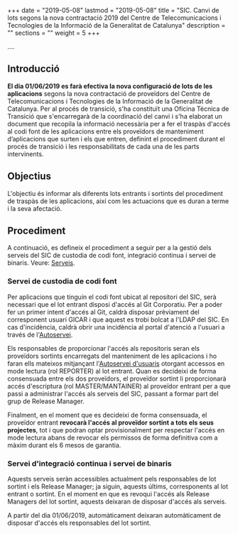 +++
date        = "2019-05-08"
lastmod     = "2019-05-08"
title       = "SIC. Canvi de lots segons la nova contractació 2019 del Centre de Telecomunicacions i Tecnologies de la Informació de la Generalitat de Catalunya"
description = ""
sections    = ""
weight 	    = 5
+++


....

## Introducció

**El dia 01/06/2019 es farà efectiva la nova configuració de lots de les aplicacions** segons la nova contractació de proveïdors del Centre de Telecomunicacions i Tecnologies de la Informació de la Generalitat de Catalunya. Per al procés de transició, s'ha constituït una Oficina Tècnica de Transició que s'encarregarà de la coordinació del canvi i s'ha elaborat un document que recopila la informació necessària per a fer el traspàs d'accés al codi font de les aplicacions entre els proveïdors de manteniment d’aplicacions que surten i els que entren, definint el procediment durant el procés de transició i les responsabilitats de cada una de les parts intervinents.

## Objectius

L'objectiu és informar als diferents lots entrants i sortints del procediment de traspàs de les aplicacions, així com les actuacions que es duran a terme i la seva afectació.

## Procediment

A continuació, es defineix el procediment a seguir per a la gestió dels serveis del SIC de custodia de codi font, integració continua i servei de binaris.
Veure: [Serveis](/sic/serveis/).

### Servei de custodia de codi font
Per aplicacions que tinguin el codi font ubicat al repositori del SIC, serà necessari que el lot entrant disposi d'accés al Git Corporatiu. Per a poder fer un primer intent d'accés al Git, caldrà disposar prèviament del corresponent usuari GICAR i que aquest es trobi bolcat a l'LDAP del SIC. En cas d'incidència, caldrà obrir una incidència al portal d'atenció a l'usuari a través de l'[Autoservei](https://pautic.gencat.cat).

Els responsables de proporcionar l'accés als repositoris seran els proveïdors sortints encarregats del manteniment de les aplicacions i ho faran ells mateixos mitjançant l'[Autoservei d'usuaris](sic-serveis/autoservei-usuaris/) otorgant accessos en mode lectura (rol REPORTER) al lot entrant. Quan es decideixi de forma consensuada entre els dos proveïdors, el proveïdor sortint li proporcionarà accés d'escriptura (rol MASTER/MANTAINER) al proveïdor entrant per a que passi a administrar l'accés als serveis del SIC, passant a formar part del grup de Release Manager.

Finalment, en el moment que es decideixi de forma consensuada, el proveïdor entrant **revocarà l'accés al proveïdor sortint a tots els seus projectes**, tot i que podran optar provisionalment per respectar l'accés en mode lectura abans de revocar els permissos de forma definitiva com a màxim durant els 6 mesos de garantia.

### Servei d'integració continua i servei de binaris

Aquests serveis seràn accessibles actualment pels responsables de lot sortint i els Release Manager; ja siguin, aquests últims, corresponents al lot entrant o sortint. En el moment en que es revoqui l'accés als Release Managers del lot sortint, aquests deixaran de disposar d'accés als serveis.

A partir del dia 01/06/2019, automàticament deixaran automàticament de disposar d'accés els responsables del lot sortint.
